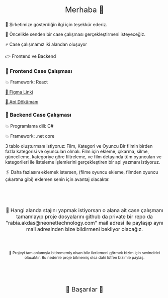 
<p style="text-align: center; font-size: 24px"> Merhaba 👋  </p>

<p>🌱 Şirketimize gösterdiğin ilgi için teşekkür ederiz.  </p>
<p>🔭 Öncelikle senden bir case çalışması gerçekleştirmeni  isteyeceğiz. </p>
<p>⚡ Case çalışmamız iki alandan oluşuyor </p>

<p>👉 Frontend ve Backend </p>


### 🌿 Frontend Case Çalışması

<p> 💥 Framework: React</p>


<a href="https://www.figma.com/file/LbM6QGoekZpPBBlMTpowN4/Neonet-Frontend-Case-%C3%87al%C4%B1%C5%9Fmas%C4%B1?type=design&node-id=0%3A1&mode=design&t=GvnYanjLvlwxRcHv-1" target="blank">🧷 Figma Linki</a>


<a href="https://documenter.getpostman.com/view/16036304/2s9YsGgsU4" target="blank">🧷 Api Dökümanı</a>




### 🌿 Backend Case Çalışması 

<p> 💥 Programlama dili: C#</p>
<p> 💥 Framework: .net core </p>

3 tablo oluşturmanı istiyoruz: Film, Kategori ve Oyuncu
Bir filmin birden fazla kategorisi ve oyuncuları olmalı.
Film için ekleme, çıkarma, silme, güncelleme, kategoriye göre filtreleme, ve film detayında tüm oyuncuları ve kategorileri ile listeleme işlemlerini gerçekleştiren bir api yazmanı istiyoruz.

🖇 Daha fazlasını eklemek istersen, (filme oyuncu ekleme, filmden oyuncu çıkartma gibi) eklemen senin için avantaj olacaktır.



<div style="margin-top: 10px; margin-bottom: 10px; height: 50px"></div>



<p style="text-align: center; font-size: 16px"> 🌿 Hangi alanda stajını yapmak istiyorsan o alana ait case çalışmanı tamamlayıp  proje dosyalarını github da private bir repo da "rabia.akdas@neonettechnology.com" mail adresi ile paylaşıp aynı mail adresinden bize bildirmeni bekliyor olacağız. </p>
<div style="margin-top: 10px; margin-bottom: 10px; height: 30px"></div>
<p style="text-align: center; font-size: 12px"> 🌿 Projeyi tam anlamıyla bitirememiş olsan bile ilerlemeni görmek bizim için sevindirici olacaktır. Bu nedenle proje bitmemiş olsa dahi lütfen bizimle paylaş. </p>

<div style="margin-top: 10px; margin-bottom: 10px; height: 50px"></div>

<p style="text-align: center; font-size: 20px"> 💫 Başarılar 🚀 </p>










